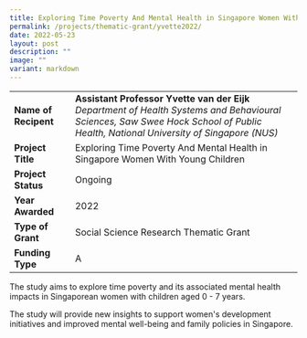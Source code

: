 ```yaml
---
title: Exploring Time Poverty And Mental Health in Singapore Women With Young Children
permalink: /projects/thematic-grant/yvette2022/
date: 2022-05-23
layout: post
description: ""
image: ""
variant: markdown
---
```

|  |  |
|---|---|
| **Name of Recipent** | **Assistant Professor Yvette van der Eijk**<br> _Department of Health Systems and Behavioural Sciences, Saw Swee Hock School of Public Health, National University of Singapore (NUS)_ |
| **Project Title** | Exploring Time Poverty And Mental Health in Singapore Women With Young Children |
| **Project Status** | Ongoing |
| **Year Awarded** | 2022 |
| **Type of Grant** | Social Science Research Thematic Grant |
|**Funding Type** | A |

The study aims to explore time poverty and its associated mental health impacts in Singaporean women with children aged 0 - 7 years.  

The study will provide new insights to support women's development initiatives and improved mental well-being and family policies in Singapore.
